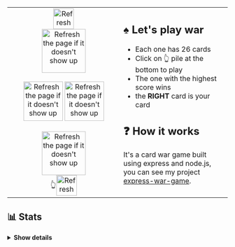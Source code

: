 <table align=center>
  <tr>
    <td width="500" valign="top">
      <div align=center><img alt="Refresh the page if it doesn't show up" src="https://malki-ewg.vercel.app/player/2/score" width="47" align=center /></div>
      <div align=center>
        <a href="https://malki-ewg.vercel.app/play?callback=https://github.com/malkiii">
          <img alt="Refresh the page if it doesn't show up" src="https://malki-ewg.vercel.app/player/2/pile" width="100" align=center />
        </a>
      </div>
      <br>
      <div align=center>
        <img alt="Refresh the page if it doesn't show up" src="https://malki-ewg.vercel.app/player/2/card" width="90" />
        <img alt="Refresh the page if it doesn't show up" src="https://malki-ewg.vercel.app/player/1/card" width="90" />
      </div>
      <br>
      <div align=center>
        <a href="https://malki-ewg.vercel.app/play?callback=https://github.com/malkiii">
          <img alt="Refresh the page if it doesn't show up" src="https://malki-ewg.vercel.app/player/1/pile" width="100" align=center />
        </a>
      </div>
      <div align=center>👆<img alt="Refresh the page if it doesn't show up" src="https://malki-ewg.vercel.app/player/1/score" width="47" align=center /></div>
    </td>
    <td width="500" valign="top">
      <h2>♠ Let's play war</h2>
      <ul>
        <li>Each one has 26 cards</li>
        <li>Click on 👆 pile at the bottom to play</li>
        <li>The one with the highest score wins</li>
        <li>the <b>RIGHT</b> card is your card</li>
      </ul>
      <h2>❓ How it works</h2>
      <p>It's a card war game built using express and node.js, you can see my project <a href="/malkiii/express-war-game">express-war-game</a>.</p>
    </td>
  </tr>
</table>

<h2>📊 Stats</h2>

<details>
  <summary><b>Show details</b></summary><br>
  <div align=center>
    <img alt="Stats" height="165" src="https://github-readme-stats.vercel.app/api?username=malkiii&show_icons=true&icon_color=fff&theme=dark&border_radius=10" />
    <img alt="Streaks" height="165" src="https://github-readme-streak-stats.herokuapp.com/?user=malkiii&theme=dark&border_radius=10&ring=fff&fire=fff&currStreakLabel=fff" />
    <img alt="Activity Graph" height="286" src="https://github-readme-activity-graph.vercel.app/graph?username=malkiii&bg_color=151515&color=fff&line=fff&point=fff&area=true&radius=15" />
  </div>
</details>
